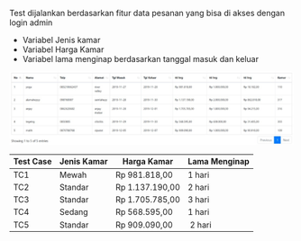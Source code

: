 Test dijalankan berdasarkan fitur data pesanan yang bisa di akses dengan login admin  
- Variabel Jenis kamar  
- Variabel Harga Kamar  
- Variabel lama menginap berdasarkan tanggal masuk dan keluar

![Dokumentasi Hasil Uji](orthogonal.jpg)  



| Test Case | Jenis Kamar | Harga Kamar              | Lama Menginap |
| --------- | ----------- | ------------------------ | ------------- |
| TC1       | Mewah       | Rp 981.818,00            | 1 hari        |
| TC2       | Standar     | Rp 1.137.190,00          | 2 hari        |
| TC3       | Standar     | Rp 1.705.785,00          | 3 hari        |
| TC4       | Sedang      | Rp 568.595,00            | 1 hari        |
| TC5       | Standar     | Rp 909.090,00            | 2 hari        |
